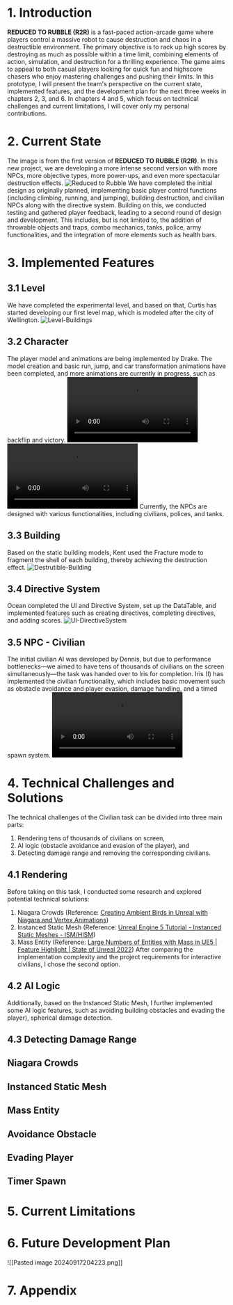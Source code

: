 # 1. Introduction
**REDUCED TO RUBBLE (R2R)** is a fast-paced action-arcade game where players control a massive robot to cause destruction and chaos in a destructible environment. The primary objective is to rack up high scores by destroying as much as possible within a time limit, combining elements of action, simulation, and destruction for a thrilling experience. The game aims to appeal to both casual players looking for quick fun and highscore chasers who enjoy mastering challenges and pushing their limits.
In this prototype, I will present the team's perspective on the current state, implemented features, and the development plan for the next three weeks in chapters 2, 3, and 6. In chapters 4 and 5, which focus on technical challenges and current limitations, I will cover only my personal contributions.
# 2. Current State
The image is from the first version of **REDUCED TO RUBBLE (R2R)**. In this new project, we are developing a more intense second version with more NPCs, more objective types, more power-ups, and even more spectacular destruction effects.
![Reduced to Rubble](./images/Reduced%20to%20Rubble.gif)
We have completed the initial design as originally planned, implementing basic player control functions (including climbing, running, and jumping), building destruction, and civilian NPCs along with the directive system. 
Building on this, we conducted testing and gathered player feedback, leading to a second round of design and development. This includes, but is not limited to, the addition of throwable objects and traps, combo mechanics, tanks, police, army functionalities, and the integration of more elements such as health bars.
# 3. Implemented Features
## 3.1 Level
We have completed the experimental level, and based on that, Curtis has started developing our first level map, which is modeled after the city of Wellington.
![Level-Buildings](./images/Level-Building-01.png)
## 3.2 Character
The player model and animations are being implemented by Drake. The model creation and basic run, jump, and car transformation animations have been completed, and more animations are currently in progress, such as backflip and victory.
![Player-Model-Backflip](./videos/PlayerModel-Backflip.mp4)
![PlayerModel-Victory](./videos/PlayerModel-Victory.mp4)
Currently, the NPCs are designed with various functionalities, including civilians, polices, and tanks.
## 3.3 Building
Based on the static building models, Kent used the Fracture mode to fragment the shell of each building, thereby achieving the destruction effect.
![Destrutible-Building](./images/Building-Destruction.png)
## 3.4 Directive System
Ocean completed the UI and Directive System, set up the DataTable, and implemented features such as creating directives, completing directives, and adding scores.
![UI-DirectiveSystem](./images/UI-DirectiveSystem.png)
## 3.5 NPC - Civilian
The initial civilian AI was developed by Dennis, but due to performance bottlenecks—we aimed to have tens of thousands of civilians on the screen simultaneously—the task was handed over to Iris for completion.
Iris (I) has implemented the civilian functionality, which includes basic movement such as obstacle avoidance and player evasion, damage handling, and a timed spawn system.
![Civilian-Movement](./videos/Civilian-Movement.mp4)
# 4. Technical Challenges and Solutions
The technical challenges of the Civilian task can be divided into three main parts: 
1. Rendering tens of thousands of civilians on screen, 
2. AI logic (obstacle avoidance and evasion of the player), and 
3. Detecting damage range and removing the corresponding civilians.
## 4.1 Rendering
Before taking on this task, I conducted some research and explored potential technical solutions:
1. Niagara Crowds (Reference: [Creating Ambient Birds in Unreal with Niagara and Vertex Animations](https://www.chrismccole.com/blog/creating-ambient-birds-in-unreal-with-niagara-and-vertex-animations))
2. Instanced Static Mesh (Reference: [Unreal Engine 5 Tutorial - Instanced Static Meshes - ISM/HISM](https://www.youtube.com/watch?v=cfR36FTbvcQ))
3. Mass Entity (Reference: [Large Numbers of Entities with Mass in UE5 | Feature Highlight | State of Unreal 2022](https://www.youtube.com/watch?v=f9q8A-9DvPo&t=219s))
After comparing the implementation complexity and the project requirements for interactive civilians, I chose the second option.
## 4.2 AI Logic
Additionally, based on the Instanced Static Mesh, I further implemented some AI logic features, such as avoiding building obstacles and evading the player), spherical damage detection.
## 4.3 Detecting Damage Range
## Niagara Crowds
## Instanced Static Mesh
## Mass Entity
## Avoidance Obstacle
## Evading Player
## Timer Spawn
# 5. Current Limitations
# 6. Future Development Plan
![[Pasted image 20240917204223.png]]
# 7. Appendix
